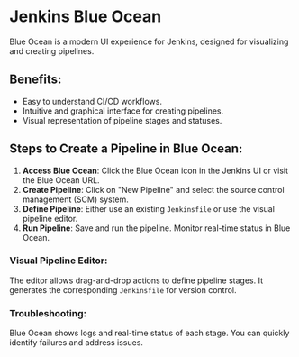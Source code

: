 # Jenkins Blue Ocean

Blue Ocean is a modern UI experience for Jenkins, designed for visualizing and creating pipelines.

## Benefits:
- Easy to understand CI/CD workflows.
- Intuitive and graphical interface for creating pipelines.
- Visual representation of pipeline stages and statuses.

## Steps to Create a Pipeline in Blue Ocean:
1. **Access Blue Ocean**: Click the Blue Ocean icon in the Jenkins UI or visit the Blue Ocean URL.
2. **Create Pipeline**: Click on "New Pipeline" and select the source control management (SCM) system.
3. **Define Pipeline**: Either use an existing `Jenkinsfile` or use the visual pipeline editor.
4. **Run Pipeline**: Save and run the pipeline. Monitor real-time status in Blue Ocean.

### Visual Pipeline Editor:
The editor allows drag-and-drop actions to define pipeline stages. It generates the corresponding `Jenkinsfile` for version control.

### Troubleshooting:
Blue Ocean shows logs and real-time status of each stage. You can quickly identify failures and address issues.

